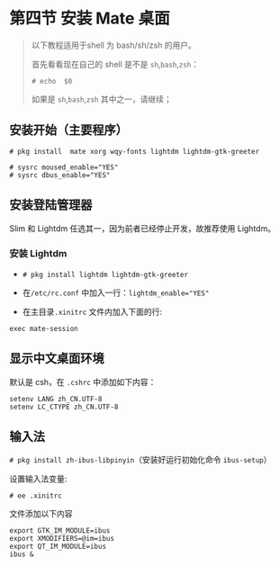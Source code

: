 # 第四节 安装 Mate 桌面

>以下教程适用于shell 为 bash/sh/zsh 的用户。
>
>首先看看现在自己的 shell 是不是 `sh`,`bash`,`zsh`：
>
>`# echo  $0`
>
>如果是 `sh`,`bash`,`zsh` 其中之一，请继续；

## 安装开始（主要程序）

```
# pkg install  mate xorg wqy-fonts lightdm lightdm-gtk-greeter
```

```
# sysrc moused_enable="YES"
# sysrc dbus_enable="YES"
```

## 安装登陆管理器

Slim 和 Lightdm 任选其一，因为前者已经停止开发，故推荐使用 Lightdm。

### 安装 Lightdm

- `# pkg install lightdm lightdm-gtk-greeter`

- 在`/etc/rc.conf` 中加入一行：`lightdm_enable="YES"`

- 在主目录`.xinitrc` 文件内加入下面的行:

`exec mate-session`


## 显示中文桌面环境

默认是 csh，在 `.cshrc` 中添加如下内容：

```
setenv LANG zh_CN.UTF-8
setenv LC_CTYPE zh_CN.UTF-8
```

## 输入法

`# pkg install zh-ibus-libpinyin`（安装好运行初始化命令 `ibus-setup`）

设置输入法变量:

`# ee .xinitrc`

文件添加以下内容

```
export GTK_IM_MODULE=ibus
export XMODIFIERS=@im=ibus
export QT_IM_MODULE=ibus
ibus &
```
